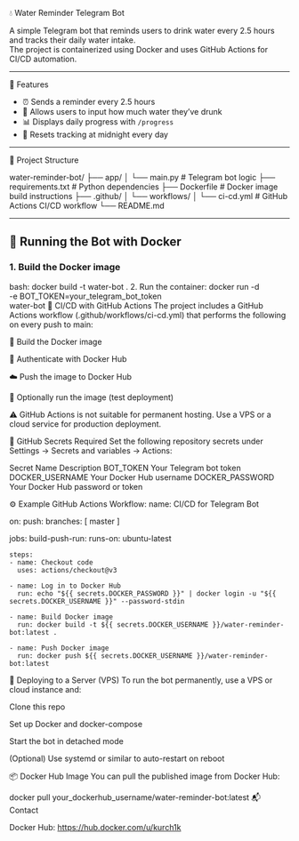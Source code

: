 💧 Water Reminder Telegram Bot

A simple Telegram bot that reminds users to drink water every 2.5 hours and tracks their daily water intake.  
The project is containerized using Docker and uses GitHub Actions for CI/CD automation.

---

 🚀 Features

- ⏰ Sends a reminder every 2.5 hours
- 💬 Allows users to input how much water they’ve drunk
- 📊 Displays daily progress with `/progress`
- 🔄 Resets tracking at midnight every day

---

 🧾 Project Structure

water-reminder-bot/
├── app/
│ └── main.py # Telegram bot logic
├── requirements.txt # Python dependencies
├── Dockerfile # Docker image build instructions
├── .github/
│ └── workflows/
│ └── ci-cd.yml # GitHub Actions CI/CD workflow
└── README.md


---

## 🐳 Running the Bot with Docker

### 1. Build the Docker image

bash:
docker build -t water-bot .
2. Run the container:
docker run -d \
  -e BOT_TOKEN=your_telegram_bot_token \
  water-bot
🔁 CI/CD with GitHub Actions
The project includes a GitHub Actions workflow (.github/workflows/ci-cd.yml) that performs the following on every push to main:

🧱 Build the Docker image

🔐 Authenticate with Docker Hub

☁️ Push the image to Docker Hub

🧪 Optionally run the image (test deployment)

⚠️ GitHub Actions is not suitable for permanent hosting.
Use a VPS or a cloud service for production deployment.

🔐 GitHub Secrets Required
Set the following repository secrets under
Settings → Secrets and variables → Actions:

Secret Name	Description
BOT_TOKEN	Your Telegram bot token
DOCKER_USERNAME	Your Docker Hub username
DOCKER_PASSWORD	Your Docker Hub password or token

⚙️ Example GitHub Actions Workflow:
name: CI/CD for Telegram Bot

on:
  push:
    branches: [ master ]

jobs:
  build-push-run:
    runs-on: ubuntu-latest

    steps:
    - name: Checkout code
      uses: actions/checkout@v3

    - name: Log in to Docker Hub
      run: echo "${{ secrets.DOCKER_PASSWORD }}" | docker login -u "${{ secrets.DOCKER_USERNAME }}" --password-stdin

    - name: Build Docker image
      run: docker build -t ${{ secrets.DOCKER_USERNAME }}/water-reminder-bot:latest .

    - name: Push Docker image
      run: docker push ${{ secrets.DOCKER_USERNAME }}/water-reminder-bot:latest
🚀 Deploying to a Server (VPS)
To run the bot permanently, use a VPS or cloud instance and:

Clone this repo

Set up Docker and docker-compose

Start the bot in detached mode

(Optional) Use systemd or similar to auto-restart on reboot

📦 Docker Hub Image
You can pull the published image from Docker Hub:

docker pull your_dockerhub_username/water-reminder-bot:latest
📬 Contact

Docker Hub: https://hub.docker.com/u/kurch1k

